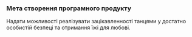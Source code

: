 ### Мета створення програмного продукту

Надати можливості реалізувати зацікавленності танцями у достатно особистій безпеці та отримання їжі для любові.
